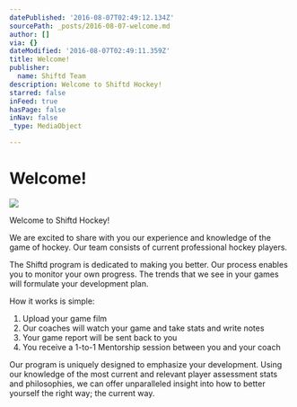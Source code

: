 ```yaml
---
datePublished: '2016-08-07T02:49:12.134Z'
sourcePath: _posts/2016-08-07-welcome.md
author: []
via: {}
dateModified: '2016-08-07T02:49:11.359Z'
title: Welcome!
publisher:
  name: Shiftd Team
description: Welcome to Shiftd Hockey!
starred: false
inFeed: true
hasPage: false
inNav: false
_type: MediaObject

---
```

# Welcome!
![](https://the-grid-user-content.s3-us-west-2.amazonaws.com/488188fe-3e38-4b8e-ace9-44f49a854cbd.jpg)

Welcome to Shiftd Hockey!

We are excited to share with you our experience and knowledge of the game of hockey. Our team consists of current professional hockey players.

The Shiftd program is dedicated to making you better. Our process enables you to monitor your own progress. The trends that we see in your games will formulate your development plan.

How it works is simple:

1. Upload your game film
2. Our coaches will watch your game and take stats and write notes
3. Your game report will be sent back to you
4. You receive a 1-to-1 Mentorship session between you and your coach

Our program is uniquely designed to emphasize your development. Using our knowledge of the most current and relevant player assessment stats and philosophies, we can offer unparalleled insight into how to better yourself the right way; the current way.